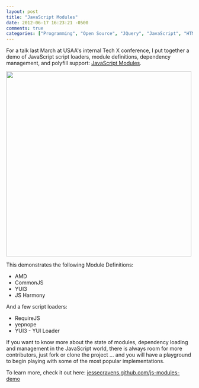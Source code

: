 ```yaml
---
layout: post
title: "JavaScript Modules"
date: 2012-06-17 16:23:21 -0500
comments: true
categories: ["Programming", "Open Source", "JQuery", "JavaScript", "HTML5", "Hacks", "code"]
---
```

<p>For a talk last March at USAA's internal Tech X conference, I put together a demo of JavaScript script loaders, module definitions, dependency management, and polyfill support: <a href="http://jessecravens.github.com/js-modules-demo">JavaScript Modules</a>.</p>

<a href="http://jessecravens.github.com/js-modules-demo/"><img class="imgL" width="500px" src="http://jessecravens.com/images/blogposts/js-modules.png"></a>

<p>This demonstrates the following Module Definitions:</p>


<ul>
<li>AMD</li>
<li>CommonJS</li>
<li>YUI3</li>
<li>JS Harmony</li>
</ul>

<p>And a few script loaders:</p>

<ul>
<li>RequireJS</li>
<li>yepnope</li>
<li>YUI3 - YUI Loader</li>
</ul>

<p>If you want to know more about the state of modules, dependency loading and management in the JavaScript world, there is always room for more contributors, just fork or clone the project ... and you will have a playground to begin playing with some of the most popular implementations.</p>
<p>To learn more, check it out here: <a href="http://jessecravens.github.com/js-modules-demo/">jessecravens.github.com/js-modules-demo</a></p>

